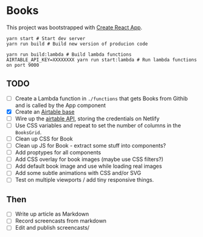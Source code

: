 # Books

This project was bootstrapped with [Create React App](https://github.com/facebook/create-react-app).

```
yarn start # Start dev server
yarn run build # Build new version of producion code

yarn run build:lambda # Build lambda functions
AIRTABLE_API_KEY=XXXXXXXX yarn run start:lambda # Run lambda functions on port 9000
```

## TODO

- [ ] Create a Lambda function in `./functions` that gets Books from Githib and is called by the App component
- [x] Create an [Airtable base](https://airtable.com/tblfLodP8uDeVnTxR/viwsH7aS8Ae1aJapO)
- [ ] Wire up the [airtable API](https://airtable.com/appB4V75drkeQ0rJc/api/docs#curl/authentication), storing the credentials on Netlify
- [ ] Use CSS variables and repeat to set the number of columns in the `BooksGrid`.
- [ ] Clean up CSS for Book
- [ ] Clean up JS for Book - extract some stuff into components?
- [ ] Add proptypes for all components
- [ ] Add CSS overlay for book images (maybe use CSS filters?)
- [ ] Add default book image and use while loading real images
- [ ] Add some subtle animations with CSS and/or SVG
- [ ] Test on multiple viewports / add tiny responsive things.

## Then

- [ ] Write up article as Markdown
- [ ] Record screencasts from markdown
- [ ] Edit and publish screencasts/
